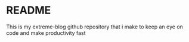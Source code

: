 # README

This is my extreme-blog github repository that i make to keep an eye on code and make productivity fast